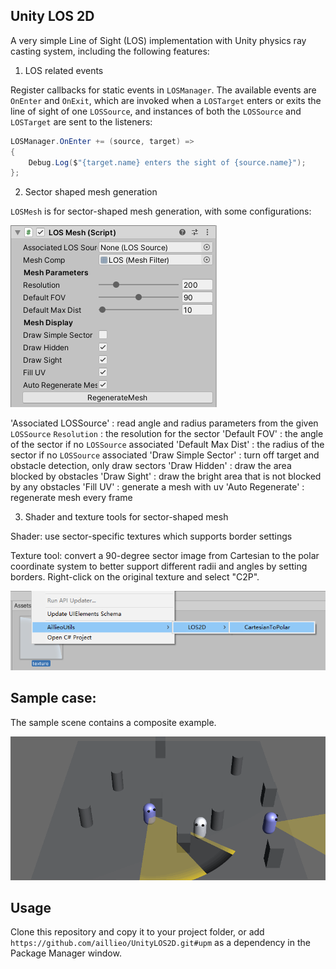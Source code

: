 ## Unity LOS 2D

A very simple Line of Sight (LOS) implementation with Unity physics ray casting system, including the following features:

1. LOS related events

Register callbacks for static events in `LOSManager`. The available events are `OnEnter` and `OnExit`, which are invoked when a `LOSTarget` enters or exits the line of sight of one `LOSSource`, and instances of both the `LOSSource` and `LOSTarget` are sent to the listeners:

```C#
LOSManager.OnEnter += (source, target) =>
{
    Debug.Log($"{target.name} enters the sight of {source.name}");
};
```

2. Sector shaped mesh generation

`LOSMesh` is for sector-shaped mesh generation, with some configurations:

![image](./ScreenShots/pic_00.png)

'Associated LOSSource' : read angle and radius parameters from the given `LOSSource`
`Resolution` : the resolution for the sector
'Default FOV' : the angle of the sector if no `LOSSource` associated
'Default Max Dist' : the radius of the sector if no `LOSSource` associated
'Draw Simple Sector' : turn off target and obstacle detection, only draw sectors
'Draw Hidden' : draw the area blocked by obstacles
'Draw Sight' : draw the bright area that is not blocked by any obstacles
'Fill UV' : generate a mesh with uv
'Auto Regenerate' : regenerate mesh every frame

3. Shader and texture tools for sector-shaped mesh

Shader: use sector-specific textures which supports border settings

Texture tool: convert a 90-degree sector image from Cartesian to the polar coordinate system to better support different radii and angles by setting borders. Right-click on the original texture and select "C2P".

![image](./ScreenShots/pic_01.png)

## Sample case:

The sample scene contains a composite example.

![image](./ScreenShots/sample.gif)

## Usage

Clone this repository and copy it to your project folder, or add `https://github.com/aillieo/UnityLOS2D.git#upm` as a dependency in the Package Manager window.